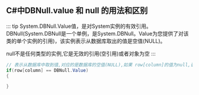 ## C#中DBNull.value 和 null 的用法和区别
::: tip
System.DBNull.Value值，是对System实例的有效引用。DBNull(System.DBNull是一个单例，是System.DBNull。Value为您提供了对该类的单个实例的引用)，该实例表示从数据库取出的值是空值(NULL)。

null不是任何类型的实例,它是无效的引用(空引用)或者对象为空
:::

```C#
// 表示从数据库中取到值,对应的是数据库的空值(NULL),如果 row[column]的值为null,说明没有从数据库中取到值
if(row[column] == DBNull.Value)
{

}
```